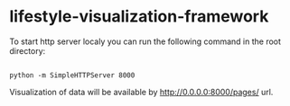 # lifestyle-visualization-framework

To start http server localy you can run the following command in the root directory:
<pre><code>
python -m SimpleHTTPServer 8000
</code></pre>

Visualization of data will be available by http://0.0.0.0:8000/pages/ url.